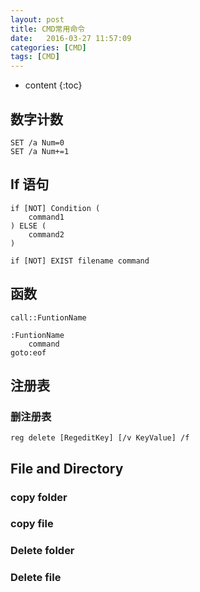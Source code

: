 ```yaml
---
layout: post
title: ﻿CMD常用命令
date:   2016-03-27 11:57:09
categories: [CMD] 
tags: [CMD] 
---
```


* content
{:toc}

## 数字计数

	SET /a Num=0
	SET /a Num+=1


## If 语句

	if [NOT] Condition (
		command1
	) ELSE (
		command2
	)

	if [NOT] EXIST filename command

	
## 函数

	call::FuntionName
	
	:FuntionName
		command
	goto:eof
	
	
## 注册表

### 删注册表

	reg delete [RegeditKey] [/v KeyValue] /f
	
## File and Directory
### copy folder

### copy file

### Delete folder

### Delete file